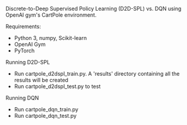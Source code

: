 Discrete-to-Deep Supervised Policy Learning (D2D-SPL) vs. DQN using OpenAI gym's CartPole environment.

Requirements:
- Python 3, numpy, Scikit-learn
- OpenAI Gym
- PyTorch

Running D2D-SPL
- Run cartpole_d2dspl_train.py. A 'results' directory containing all the results will be created
- Run cartpole_d2dspl_test.py to test

Running DQN
- Run cartpole_dqn_train.py
- Run cartpole_dqn_test.py
